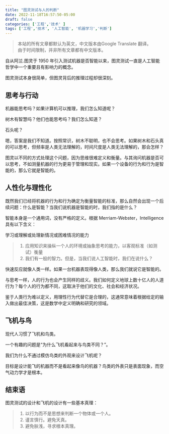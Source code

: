```yaml
---
title: "图灵测试与人的判断"
date: 2022-11-18T16:57:50-05:00
draft: false
categories: ['工程','技术' ]
tags: ['工程','技术', '人工智能', '机器学习','判断']
---
```

> 本站的所有文章都默认为英文，中文版本由Google Translate 翻译。  
> 由于时间限制，并非所有文章都有中文版本。

自从阿兰.图灵于 1950 年引入测试机器是否智能以来，图灵测试一直是人工智能哲学中一个重要且有影响力的概念。

图灵测试本身很简单，但图灵背后的推理过程却很深刻。

## 思考与行动

机器能思考吗？如果计算机可以推理，我们怎么知道呢？

树木有智慧吗？他们也能思考吗？我们怎么知道？

石头呢？

嗯，答案是我们不知道。按照常识，树木不聪明，也不会思考。如果树木和石头真的可以思考，但频率是人类无法理解的，时间尺度是人类无法理解的，那会怎样？

图灵以不同的方式处理这个问题，因为思维很难定义和衡量。与其询问机器是否可以思考，不如测量机器的行为更易于管理和现实。如果一个设备的行为和行为是智能的，那么它就是智能的。

## 人性化与理性化

既然我们已经将机器的行为和行为确定为衡量智能的标准，那么自然会出现一个后续问题：什么是智能？当我们说机器是智能的时，我们指的是什么？

智能本身是一个通用词，没有严格的定义。根据 Merriam-Webster，Intelligence 具有以下含义：

学习或理解或处理新情况或困难情况的能力
>1. 应用知识来操纵一个人的环境或抽象思考的能力，以客观标准（如测试）衡量
>2. 我们有一般的智力。但是，当我们说人工智能时，我们在说什么？

快速反应就像人类一样。如果一台机器表现得像人类，那么我们就说它是智能的。

与思考一样，人的行为也会产生同样的歧义。我们如何定义地球上数十亿人的人道行为？每个人的行为都不同，这取决于他们的文化、社会和经济状况。

鉴于人类行为难以定义，用理性行为代替它是合理的，这通常意味着根据给定的输入做出最佳决策，这是数学中定义明确和研究的领域。

## 飞机与鸟

现代人习惯了飞机和鸟类。

一个有趣的问题是“为什么飞机看起来与鸟类不同？”。

我们为什么不通过模仿鸟类的外观来设计飞机呢？

目标是设计能飞的机器而不是看起来像鸟的机器？鸟类的外表只是表面现象，而空气动力学才是根本。

## 结束语

图灵测试的设计和飞机的设计有一些基本真理：

>1. 以行为而不是思想来判断一个物体或一个人。
>2. 谨言慎行。避免天真。
>3. 避免肤浅，寻求根本真理。